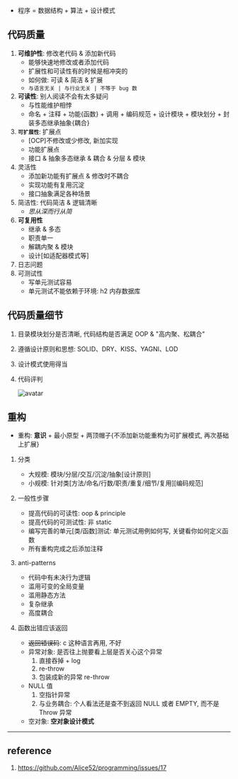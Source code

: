 - 程序 = 数据结构 + 算法 + 设计模式

## 代码质量

1. **可维护性**: 修改老代码 & 添加新代码
   - 能够快速地修改或者添加代码
   - 扩展性和可读性有的时候是相冲突的
   - 如何做: 可读 & 简洁 & 扩展
   - `与语言无关 | 与行业无关 | 不等于 bug 数`
2. **可读性**: 别人阅读不会有太多疑问
   - 与性能维护相悖
   - 命名 + 注释 + 功能{函数} + 调用 + 编码规范 + 设计模块 + 模块划分 + 封装多态继承抽象{耦合}
3. **`可扩展性`**: 扩展点
   - [OCP]不修改或少修改, 新加实现
   - 功能扩展点
   - 接口 & 抽象多态继承 & 耦合 & 分层 & 模块
4. 灵活性
   - 添加新功能有扩展点 & 修改时不耦合
   - 实现功能有复用沉淀
   - 接口抽象满足各种场景
5. 简洁性: 代码简洁 & 逻辑清晰
   - _思从深而行从简_
6. **可复用性**
   - 继承 & 多态
   - 职责单一
   - 解耦内聚 & 模块
   - 设计[如适配器模式等]
7. 日志问题
8. 可测试性
   - 写单元测试容易
   - 单元测试不能依赖于环境: h2 内存数据库

## 代码质量细节

1. 目录模块划分是否清晰, 代码结构是否满足 OOP & "高内聚、松耦合"
2. 遵循设计原则和思想: SOLID、DRY、KISS、YAGNI、LOD
3. 设计模式使用得当
4. 代码评判

   ![avatar](/static/image/pattern/design-guideline.png)

## 重构

- 重构: **意识** + 最小原型 + 两顶帽子{不添加新功能重构为可扩展模式, 再次基础上扩展}

1. 分类
   - 大规模: 模块/分层/交互/沉淀/抽象[设计原则]
   - 小规模: 针对类[方法/命名/行数/职责/重复/细节/复用][编码规范]
2. 一般性步骤
   - 提高代码的可读性: oop & principle
   - 提高代码的可测试性: 非 static
   - 编写完善的单元[类/函数]测试: 单元测试用例如何写, 关键看你如何定义函数
   - 所有重构完成之后添加注释
3. anti-patterns
   - 代码中有未决行为逻辑
   - 滥用可变的全局变量
   - 滥用静态方法
   - 复杂继承
   - 高度耦合
4. 函数出错应该返回

   - ~~返回错误码~~: c 这种语言再用, 不好
   - 异常对象: 是否往上抛要看上层是否关心这个异常
     1. 直接吞掉 + log
     2. re-throw
     3. 包装成新的异常 re-throw
   - NULL 值
     1. 空指针异常
     2. 与业务耦合: 个人看法还是查不到返回 NULL 或者 EMPTY, 而不是 Throw 异常
   - 空对象: **空对象设计模式**

---

## reference

1. https://github.com/Alice52/programming/issues/17
